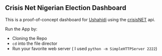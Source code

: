 Crisis Net Nigerian Election Dashboard
--------------------------------------

This is a proof-of-concept dashboard for [Ushahidi](http://www.ushahidi.com/) using the [crisisNET](http://crisis.net/) api.

Run the App by:

* Cloning the Repo
* `cd` into the file director
* Run your favorite web server ( I used `python -m SimpleHTTPServer 2222`)

